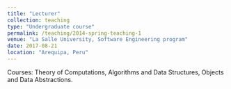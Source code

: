 ```yaml
---
title: "Lecturer"
collection: teaching
type: "Undergraduate course"
permalink: /teaching/2014-spring-teaching-1
venue: "La Salle University, Software Engineering program"
date: 2017-08-21
location: "Arequipa, Peru"
---
```


Courses: Theory of Computations, Algorithms and Data Structures, Objects and Data Abstractions.

